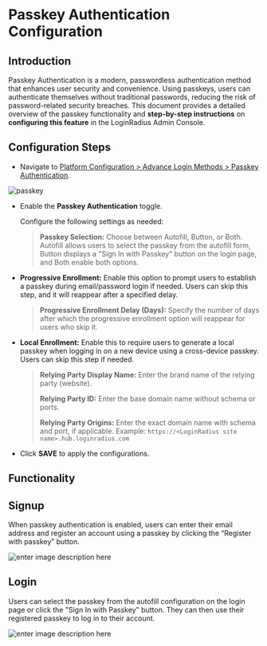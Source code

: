 # Passkey Authentication Configuration

## Introduction

Passkey Authentication is a modern, passwordless authentication method that enhances user security and convenience. Using passkeys, users can authenticate themselves without traditional passwords, reducing the risk of password-related security breaches. This document provides a detailed overview of the passkey functionality and **step-by-step instructions** on **configuring this feature** in the LoginRadius Admin Console.

## Configuration Steps

- Navigate to [Platform Configuration > Advance Login Methods > Passkey Authentication](https://adminconsole.loginradius.com/platform-configuration/authentication-configuration/advance-login-methods/passkey-authentication).

![passkey](https://apidocs.lrcontent.com/images/unnamed-19_13720866026683dbbe7d2d37.56390085.png "passkey")

- Enable the **Passkey Authentication** toggle.

    Configure the following settings as needed:

    > **Passkey Selection:** Choose between Autofill, Button, or Both. Autofill allows users to select the passkey from the autofill form, Button displays a "Sign In with Passkey" button on the login page, and Both enable both options.

- **Progressive Enrollment:** Enable this option to prompt users to establish a passkey during email/password login if needed. Users can skip this step, and it will reappear after a specified delay.

    > **Progressive Enrollment Delay (Days):** Specify the number of days after which the progressive enrollment option will reappear for users who skip it.

- **Local Enrollment:** Enable this to require users to generate a local passkey when logging in on a new device using a cross-device passkey. Users can skip this step if needed.

    > **Relying Party Display Name:** Enter the brand name of the relying party (website).
    > 
   >  **Relying Party ID:** Enter the base domain name without schema or ports.
    > 
    > **Relying Party Origins:** Enter the exact domain name with schema and port, if applicable.
    Example: `https://<LoginRadius site name>.hub.loginradius.com`

- Click **SAVE** to apply the configurations.

## Functionality

## Signup

When passkey authentication is enabled, users can enter their email address and register an account using a passkey by clicking the “Register with passkey” button.

![enter image description here](https://apidocs.lrcontent.com/images/unnamed-20_13650481126683de444e3635.58291809.png "enter image title here")

## Login 

Users can select the passkey from the autofill configuration on the login page or click the "Sign In with Passkey" button. They can then use their registered passkey to log in to their account.

![enter image description here](https://apidocs.lrcontent.com/images/unnamed-21_9601571206683de93d238b3.78109950.png "enter image title here")